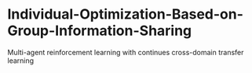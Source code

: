 # Individual-Optimization-Based-on-Group-Information-Sharing
Multi-agent reinforcement learning with continues cross-domain transfer learning
